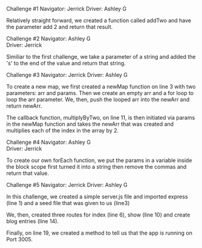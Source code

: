 Challenge #1 
Navigator: Jerrick 
Driver: Ashley G 


Relatively straight forward, we created a function called addTwo and have the parameter add 2 and return that result.

Challenge #2 
Navigator: Ashley G  
Driver: Jerrick

Similiar to the first challenge, we take a parameter of a string and added the 's' to the end of the value and return that string.

Challenge #3
Navigator: Jerrick 
Driver: Ashley G 

To create a new map, we first created a newMap function on line 3 with two parameters: arr and params. Then we create an empty arr and a for loop to loop the arr parameter. We, then, push the looped arr into the newArr and return newArr.

The callback function, multiplyByTwo, on line 11, is then initiated via params in the newMap function and takes the newArr that was created and multiplies each of the index in the array by 2. 


Challenge #4
Navigator: Ashley G  
Driver: Jerrick

To create our own forEach function, we put the params in a variable inside the block scope first turned it into a string then remove the commas and return that value. 

Challenge #5
Navigator: Jerrick 
Driver: Ashley G 

In this challenge, we created a simple server.js file and imported express (line 1) and a seed file that was given to us (line3) 

We, then, created three routes for index (line 6), show (line 10) and create blog entries (line 14). 

Finally, on line 19, we created a method to tell us that the app is running on Port 3005. 
